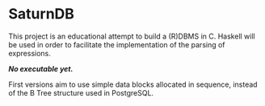 # SaturnDB

This project is an educational attempt to build a (R)DBMS in C.
Haskell will be used in order to facilitate the implementation of the parsing of expressions.


***No executable yet.***

First versions aim to use simple data blocks allocated in sequence, instead of the B Tree structure used in PostgreSQL. 